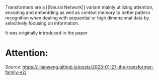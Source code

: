 Transformers are a [[Neural Network]] variant mainly utilizing attention, encoding and embedding as well as context memory to better pattern recognition when dealing with sequential or high dimensional data by selectively focusing on information. 

It was originally introduced in the paper 
# Attention:



*Source:* https://lilianweng.github.io/posts/2023-01-27-the-transformer-family-v2/